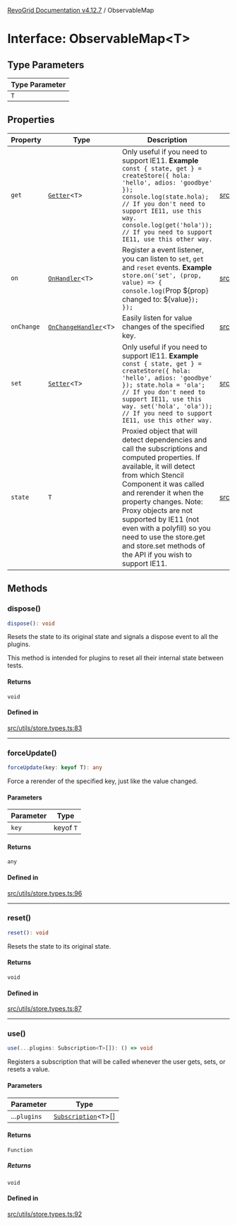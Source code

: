 [RevoGrid Documentation v4.12.7](README.md) / ObservableMap

# Interface: ObservableMap\<T\>

## Type Parameters

| Type Parameter |
| ------ |
| `T` |

## Properties

| Property | Type | Description | Defined in |
| ------ | ------ | ------ | ------ |
| `get` | [`Getter`](Interface.Getter.md)\<`T`\> | Only useful if you need to support IE11. **Example** `const { state, get } = createStore({ hola: 'hello', adios: 'goodbye' }); console.log(state.hola); // If you don't need to support IE11, use this way. console.log(get('hola')); // If you need to support IE11, use this other way.` | [src/utils/store.types.ts:53](https://github.com/revolist/revogrid/blob/435ff99a088c5c293d22eb08cc3e448f60f4eb56/src/utils/store.types.ts#L53) |
| `on` | [`OnHandler`](Interface.OnHandler.md)\<`T`\> | Register a event listener, you can listen to `set`, `get` and `reset` events. **Example** `store.on('set', (prop, value) => { console.log(`Prop ${prop} changed to: ${value}`); });` | [src/utils/store.types.ts:71](https://github.com/revolist/revogrid/blob/435ff99a088c5c293d22eb08cc3e448f60f4eb56/src/utils/store.types.ts#L71) |
| `onChange` | [`OnChangeHandler`](Interface.OnChangeHandler.md)\<`T`\> | Easily listen for value changes of the specified key. | [src/utils/store.types.ts:75](https://github.com/revolist/revogrid/blob/435ff99a088c5c293d22eb08cc3e448f60f4eb56/src/utils/store.types.ts#L75) |
| `set` | [`Setter`](Interface.Setter.md)\<`T`\> | Only useful if you need to support IE11. **Example** `const { state, get } = createStore({ hola: 'hello', adios: 'goodbye' }); state.hola = 'ola'; // If you don't need to support IE11, use this way. set('hola', 'ola')); // If you need to support IE11, use this other way.` | [src/utils/store.types.ts:62](https://github.com/revolist/revogrid/blob/435ff99a088c5c293d22eb08cc3e448f60f4eb56/src/utils/store.types.ts#L62) |
| `state` | `T` | Proxied object that will detect dependencies and call the subscriptions and computed properties. If available, it will detect from which Stencil Component it was called and rerender it when the property changes. Note: Proxy objects are not supported by IE11 (not even with a polyfill) so you need to use the store.get and store.set methods of the API if you wish to support IE11. | [src/utils/store.types.ts:44](https://github.com/revolist/revogrid/blob/435ff99a088c5c293d22eb08cc3e448f60f4eb56/src/utils/store.types.ts#L44) |

## Methods

### dispose()

```ts
dispose(): void
```

Resets the state to its original state and
signals a dispose event to all the plugins.

This method is intended for plugins to reset
all their internal state between tests.

#### Returns

`void`

#### Defined in

[src/utils/store.types.ts:83](https://github.com/revolist/revogrid/blob/435ff99a088c5c293d22eb08cc3e448f60f4eb56/src/utils/store.types.ts#L83)

***

### forceUpdate()

```ts
forceUpdate(key: keyof T): any
```

Force a rerender of the specified key, just like the value changed.

#### Parameters

| Parameter | Type |
| ------ | ------ |
| `key` | keyof `T` |

#### Returns

`any`

#### Defined in

[src/utils/store.types.ts:96](https://github.com/revolist/revogrid/blob/435ff99a088c5c293d22eb08cc3e448f60f4eb56/src/utils/store.types.ts#L96)

***

### reset()

```ts
reset(): void
```

Resets the state to its original state.

#### Returns

`void`

#### Defined in

[src/utils/store.types.ts:87](https://github.com/revolist/revogrid/blob/435ff99a088c5c293d22eb08cc3e448f60f4eb56/src/utils/store.types.ts#L87)

***

### use()

```ts
use(...plugins: Subscription<T>[]): () => void
```

Registers a subscription that will be called whenever the user gets, sets, or
resets a value.

#### Parameters

| Parameter | Type |
| ------ | ------ |
| ...`plugins` | [`Subscription`](Interface.Subscription.md)\<`T`\>[] |

#### Returns

`Function`

##### Returns

`void`

#### Defined in

[src/utils/store.types.ts:92](https://github.com/revolist/revogrid/blob/435ff99a088c5c293d22eb08cc3e448f60f4eb56/src/utils/store.types.ts#L92)
